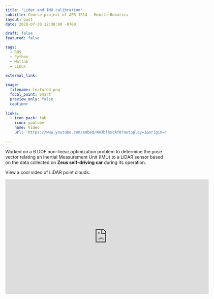 ```yaml
---
title: "Lidar and IMU calibration"
subtitle: Course project of AER 1514 - Mobile Robotics
layout: post
date: 2020-07-30 12:38:00 -0700

draft: false
featured: false

tags:
  - ROS
  - Python
  - Matlab
  - Linux
  
external_link: 

image:
  filename: featured.png
  focal_point: Smart
  preview_only: false
  caption:  
  
links:
  - icon_pack: fab
    icon: youtube
    name: Video
    url: 'https://www.youtube.com/embed/W43blhxcAY0?autoplay=1&origin=http://example.com'
 
---
```


Worked on a 6 DOF non-linear optimization problem to determine the pose vector relating an Inertial Measurement 
Unit (IMU) to a LiDAR sensor based on the data collected on **Zeus self-driving car** during its operation.

View a cool video of LiDAR point clouds: 

<iframe id="ytplayer" type="text/html" width="640" height="360"
  src="https://www.youtube.com/embed/W43blhxcAY0?autoplay=1&origin=http://example.com" 
  allowfullscreen="true"
  frameborder="0"></iframe>
